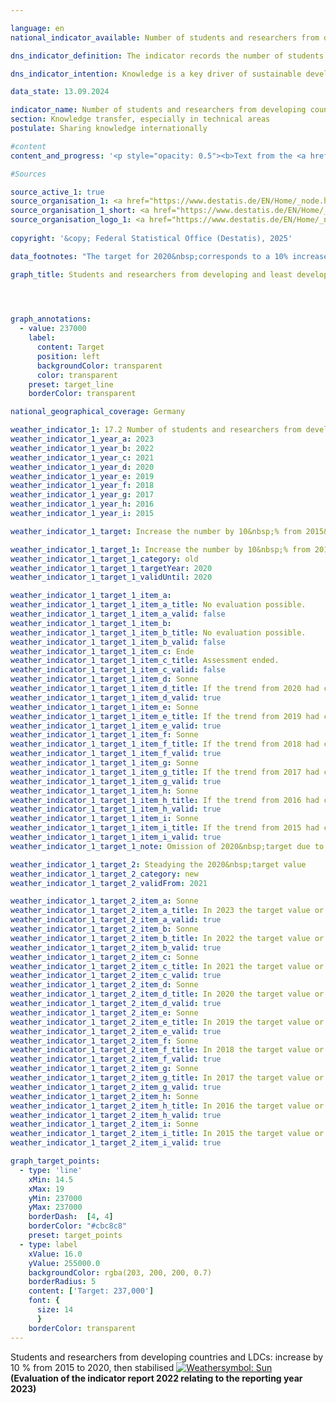 ```yaml
---

language: en        
national_indicator_available: Number of students and researchers from developing countries and least developed countries        

dns_indicator_definition: The indicator records the number of students and researchers from developing and emerging countries per year or semester. Here, the number of students and researchers from the least developed countries (<abbr title="Least developed countries" tabindex="0">LDCs</abbr>) is listed separately.        

dns_indicator_intention: Knowledge is a key driver of sustainable development not only at national level but also in global terms. The strengthening of the international exchange of knowledge by Germany is an important measure in this context. For this reason, the target of the Federal Government is to increase the total number of students and researchers from developing and emerging countries by 10&nbsp;% from 2015&nbsp;until 2020&nbsp;and to stabilise the number at the same level thereafter.        

data_state: 13.09.2024        

indicator_name: Number of students and researchers from developing countries and least developed countries        
section: Knowledge transfer, especially in technical areas        
postulate: Sharing knowledge internationally        

#content         
content_and_progress: '<p style="opacity: 0.5"><b>Text from the <a href="https://dns-indikatoren.de/assets/Publikationen/Indikatorenberichte/2022.pdf">Indicator Report 2022&nbsp;</a></b><br><br>The data basis of the indicator is the statistics of students and the statistics of higher education staff conducted by the Federal Statistical Office. Both are complete surveys based on the administrative data of the institutions of higher education. The indicator includes the students in the winter semester of each year. However, the researchers are covered on the reference date of 1st of December. Researchers in this context are defined as academic personnel at German institutions of higher education in primary and secondary employment (excluding student assistants). Doctoral candidates who are enrolled as students at an institution of higher education and who are also working as member of the academic personnel may be counted twice by the indicator.<br><br>The total number of all students and researchers from developing and emerging countries at German institutions of higher education was about 316,000&nbsp;in 2021. With 91.9&nbsp;%, students by far accounted for the largest share of the indicator value.<br><br>In the winter semester of 2021/22, 290,453&nbsp;students from developing and emerging countries were enrolled in German institutions of higher education. This corresponds to 9.9&nbsp;% of all enrollees. The number of students from developing and emerging countries has increased steadily since 2005/06&nbsp;(134,462&nbsp;students)&nbsp;–&nbsp;the only decline recorded was during winter semester of 2007/08. The increase in the winter semester of 2021/22&nbsp;was around 5.6&nbsp;% compared to the previous year (about 275,000&nbsp;students in the winter semester of 2020/21). In the winter semester of 2021/22, a total of 17,113&nbsp;students came from <abbr title="Least developed countries" tabindex="0">LDCs</abbr>, 13.7&nbsp;% more than in the previous year.<br><br>Of the students from developing and emerging countries, 43,629&nbsp;came from China, 36,575&nbsp;from Turkey and 34,134&nbsp;from India. In total, 41.6&nbsp;% of them were female. Whereas the European (54.2&nbsp;%) and American (50.4&nbsp;%) developing and emerging countries send roughly equal numbers of women and men to study in Germany, less than a third of students from African developing and emerging countries are women (32.8&nbsp;%). The proportion of women among students from <abbr title="Least developed countries" tabindex="0">LDCs</abbr> (worldwide) was even lower (28.4&nbsp;%).<br><br>In 2021, 26,000&nbsp;researchers from developing and emerging countries were part of the academic personnel at German institutions of higher education. They accounted for 6.0&nbsp;% of all academic staff at German institutions of higher education. The proportion of people from developing and emerging countries was thus markedly smaller among researchers than among students. Their numbers increased by 10.6&nbsp;% compared to the previous year and have more than quadrupled since 2005. A total of 924&nbsp;researchers came from <abbr title="Least developed countries" tabindex="0">LDCs</abbr> in 2021&nbsp;(0.2&nbsp;% of all academic staff). The equivalent figure for the previous year was 838, so there was a slight reduction.<br><br>It should be considered, that a change of countries included into either the group of <abbr title="Least developed countries" tabindex="0">LDCs</abbr> or developing and emerging countries might also result in changes of the aforementioned values. Thus, it is difficult to compare these values with previous years.<br><br>The target of raising the number of students and researchers from developing and emerging countries by 10&nbsp;% compared to the 215,000&nbsp;recorded for 2015&nbsp;was already achieved in 2017. From there, the intended steady increase is also reached in subsequent years.</p>'                

#Sources        

source_active_1: true
source_organisation_1: <a href="https://www.destatis.de/EN/Home/_node.html" target="_blank">Federal Statistical Office</a>
source_organisation_1_short: <a href="https://www.destatis.de/EN/Home/_node.html" target="_blank">Federal Statistical Office</a>
source_organisation_logo_1: <a href="https://www.destatis.de/EN/Home/_node.html" target="_blank"><img src="https://dnsTestEnvironment.github.io/site/public/OrgImgEn/destatis.png" alt="Federal Statistical Office" title=" Click here to visit the homepage of the organizationFederal Statistical Office" style="height:60px; width:148px; border:transparent"/></a>
        
copyright: '&copy; Federal Statistical Office (Destatis), 2025'        

data_footnotes: "The target for 2020&nbsp;corresponds to a 10% increase in the number of students and researchers compared to 2015.<br>• The data is based on a special evaluation and is not publicly available.<br>• LDC: Least Developed Countries."        

graph_title: Students and researchers from developing and least developed countries        

        


graph_annotations:
  - value: 237000
    label:
      content: Target
      position: left
      backgroundColor: transparent
      color: transparent
    preset: target_line
    borderColor: transparent                

national_geographical_coverage: Germany        

weather_indicator_1: 17.2 Number of students and researchers from developing countries and least developed countries
weather_indicator_1_year_a: 2023
weather_indicator_1_year_b: 2022
weather_indicator_1_year_c: 2021
weather_indicator_1_year_d: 2020
weather_indicator_1_year_e: 2019
weather_indicator_1_year_f: 2018
weather_indicator_1_year_g: 2017
weather_indicator_1_year_h: 2016
weather_indicator_1_year_i: 2015

weather_indicator_1_target: Increase the number by 10&nbsp;% from 2015&nbsp;to 2020, then stabilised

weather_indicator_1_target_1: Increase the number by 10&nbsp;% from 2015&nbsp;to 2020
weather_indicator_1_target_1_category: old
weather_indicator_1_target_1_targetYear: 2020
weather_indicator_1_target_1_validUntil: 2020

weather_indicator_1_target_1_item_a: 
weather_indicator_1_target_1_item_a_title: No evaluation possible.
weather_indicator_1_target_1_item_a_valid: false
weather_indicator_1_target_1_item_b: 
weather_indicator_1_target_1_item_b_title: No evaluation possible.
weather_indicator_1_target_1_item_b_valid: false
weather_indicator_1_target_1_item_c: Ende
weather_indicator_1_target_1_item_c_title: Assessment ended.
weather_indicator_1_target_1_item_c_valid: false
weather_indicator_1_target_1_item_d: Sonne
weather_indicator_1_target_1_item_d_title: If the trend from 2020 had continued, the target value would have been reached or missed by less than 5% of the difference between the target value and the value at that time.
weather_indicator_1_target_1_item_d_valid: true
weather_indicator_1_target_1_item_e: Sonne
weather_indicator_1_target_1_item_e_title: If the trend from 2019 had continued, the target value would have been reached or missed by less than 5% of the difference between the target value and the value at that time.
weather_indicator_1_target_1_item_e_valid: true
weather_indicator_1_target_1_item_f: Sonne
weather_indicator_1_target_1_item_f_title: If the trend from 2018 had continued, the target value would have been reached or missed by less than 5% of the difference between the target value and the value at that time.
weather_indicator_1_target_1_item_f_valid: true
weather_indicator_1_target_1_item_g: Sonne
weather_indicator_1_target_1_item_g_title: If the trend from 2017 had continued, the target value would have been reached or missed by less than 5% of the difference between the target value and the value at that time.
weather_indicator_1_target_1_item_g_valid: true
weather_indicator_1_target_1_item_h: Sonne
weather_indicator_1_target_1_item_h_title: If the trend from 2016 had continued, the target value would have been reached or missed by less than 5% of the difference between the target value and the value at that time.
weather_indicator_1_target_1_item_h_valid: true
weather_indicator_1_target_1_item_i: Sonne
weather_indicator_1_target_1_item_i_title: If the trend from 2015 had continued, the target value would have been reached or missed by less than 5% of the difference between the target value and the value at that time.
weather_indicator_1_target_1_item_i_valid: true
weather_indicator_1_target_1_note: Omission of 2020&nbsp;target due to expiration of time.

weather_indicator_1_target_2: Steadying the 2020&nbsp;target value
weather_indicator_1_target_2_category: new
weather_indicator_1_target_2_validFrom: 2021

weather_indicator_1_target_2_item_a: Sonne
weather_indicator_1_target_2_item_a_title: In 2023 the target value or a better value was achieved and the average change did not point in the direction of deterioration.
weather_indicator_1_target_2_item_a_valid: true
weather_indicator_1_target_2_item_b: Sonne
weather_indicator_1_target_2_item_b_title: In 2022 the target value or a better value was achieved and the average change did not point in the direction of deterioration.
weather_indicator_1_target_2_item_b_valid: true
weather_indicator_1_target_2_item_c: Sonne
weather_indicator_1_target_2_item_c_title: In 2021 the target value or a better value was achieved and the average change did not point in the direction of deterioration.
weather_indicator_1_target_2_item_c_valid: true
weather_indicator_1_target_2_item_d: Sonne
weather_indicator_1_target_2_item_d_title: In 2020 the target value or a better value was achieved and the average change did not point in the direction of deterioration.
weather_indicator_1_target_2_item_d_valid: true
weather_indicator_1_target_2_item_e: Sonne
weather_indicator_1_target_2_item_e_title: In 2019 the target value or a better value was achieved and the average change did not point in the direction of deterioration.
weather_indicator_1_target_2_item_e_valid: true
weather_indicator_1_target_2_item_f: Sonne
weather_indicator_1_target_2_item_f_title: In 2018 the target value or a better value was achieved and the average change did not point in the direction of deterioration.
weather_indicator_1_target_2_item_f_valid: true
weather_indicator_1_target_2_item_g: Sonne
weather_indicator_1_target_2_item_g_title: In 2017 the target value or a better value was achieved and the average change did not point in the direction of deterioration.
weather_indicator_1_target_2_item_g_valid: true
weather_indicator_1_target_2_item_h: Sonne
weather_indicator_1_target_2_item_h_title: In 2016 the target value or a better value was achieved and the average change did not point in the direction of deterioration.
weather_indicator_1_target_2_item_h_valid: true
weather_indicator_1_target_2_item_i: Sonne
weather_indicator_1_target_2_item_i_title: In 2015 the target value or a better value was achieved and the average change did not point in the direction of deterioration.
weather_indicator_1_target_2_item_i_valid: true        

graph_target_points:
  - type: 'line'
    xMin: 14.5
    xMax: 19
    yMin: 237000
    yMax: 237000
    borderDash:  [4, 4]
    borderColor: "#cbc8c8"
    preset: target_points
  - type: label
    xValue: 16.0
    yValue: 255000.0
    backgroundColor: rgba(203, 200, 200, 0.7)
    borderRadius: 5
    content: ['Target: 237,000']
    font: {
      size: 14
      }
    borderColor: transparent        
---
```



<div>
  <div class="my-header">
    <label class="default">Students and researchers from developing countries and LDCs: increase by 10&nbsp;% from 2015&nbsp;to 2020, then stabilised
      <a href="https://dnsUpgradeEnvironment.github.io/site/en/status"><img src="https://sdg-indikatoren.de/public/Wettersymbole/Sonne.png" title="In 2023 the target value or a better value was achieved and the average change did not point in the direction of deterioration." alt="Weathersymbol: Sun"/>
      </a>
    </label>
  </div>
</div>
<div class="my-header-note">
  <label class="default"><b>(Evaluation of the indicator report 2022 relating to the reporting year 2023)
  </b></label>
</div>
